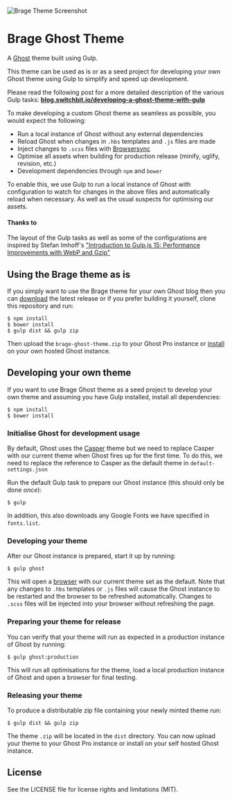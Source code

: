 ![Brage Theme Screenshot](http://i.imgur.com/0ydeDsH.png)

# Brage Ghost Theme

A [Ghost](https://ghost.org/) theme built using Gulp.

This theme can be used as is or as a seed project for developing your own Ghost theme using Gulp to simplify and speed up development. 

Please read the following post for a more detailed description of the various Gulp tasks: **[blog.switchbit.io/developing-a-ghost-theme-with-gulp](http://blog.switchbit.io/developing-a-ghost-theme-with-gulp)**

To make developing a custom Ghost theme as seamless as possible, you would expect the following:

* Run a local instance of Ghost without any external dependencies
* Reload Ghost when changes in `.hbs` templates and `.js` files are made
* Inject changes to `.scss` files with [Browsersync](http://www.browsersync.io/)
* Optimise all assets when building for production release (minify, uglify, revision, etc.)
* Development dependencies through `npm` and `bower`

To enable this, we use Gulp to run a local instance of Ghost with configuration to watch for changes in the above files and automatically reload when necessary.
As well as the usual suspects for optimising our assets.

#### Thanks to

The layout of the Gulp tasks as well as some of the configurations are inspired by Stefan Imhoff's ["Introduction to Gulp.js 15: Performance Improvements with WebP and Gzip"](http://stefanimhoff.de/2014/gulp-tutorial-15-performance-improvements-webp-gzip/)
 
## Using the Brage theme as is
 
If you simply want to use the Brage theme for your own Ghost blog then you can [download](https://github.com/switchbitio/brage-ghost-theme/releases) the latest release
or if you prefer building it yourself, clone this repository and run:

```
$ npm install
$ bower install
$ gulp dist && gulp zip
```

Then upload the `brage-ghost-theme.zip` to your Ghost Pro instance or [install](https://www.digitalocean.com/community/questions/installing-themes-in-ghost) on your own hosted Ghost instance.
 
## Developing your own theme

If you want to use Brage Ghost theme as a seed project to develop your own theme and assuming you have Gulp installed, install all dependencies:

```
$ npm install
$ bower install
```

### Initialise Ghost for development usage

By default, Ghost uses the [Casper](https://github.com/TryGhost/Casper) theme but we need to replace Casper with our current theme when Ghost fires up for the first time.
To do this, we need to replace the reference to Casper as the default theme in `default-settings.json`

Run the default Gulp task to prepare our Ghost instance (this should only be done *once*):

```
$ gulp
```

In addition, this also downloads any Google Fonts we have specified in `fonts.list`.

### Developing your theme

After our Ghost instance is prepared, start it up by running:

```
$ gulp ghost
```

This will open a [browser](http://localhost:3000) with our current theme set as the default.
Note that any changes to `.hbs` templates or `.js` files will cause the Ghost instance to be restarted and the browser to be refreshed automatically. Changes to `.scss` files will be injected into your browser without refreshing the page.

### Preparing your theme for release

You can verify that your theme will run as expected in a production instance of Ghost by running:

```
$ gulp ghost:production
```

This will run all optimisations for the theme, load a local production instance of Ghost and open a browser for final testing.

### Releasing your theme

To produce a distributable zip file containing your newly minted theme run:

```
$ gulp dist && gulp zip
```

The theme `.zip` will be located in the `dist` directory.
You can now upload your theme to your Ghost Pro instance or install on your self hosted Ghost instance.

## License

See the LICENSE file for license rights and limitations (MIT).

